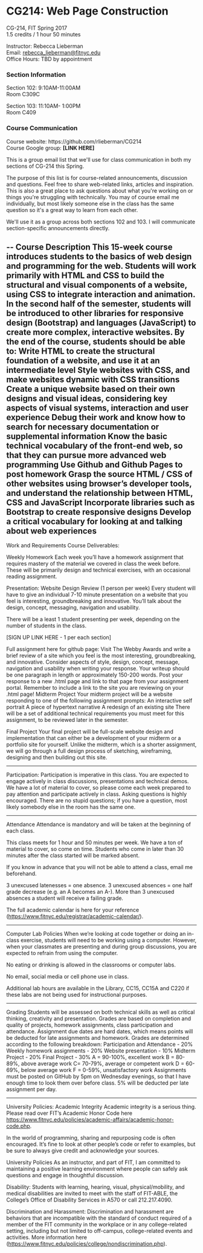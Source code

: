 # CG214: Web Page Construction
CG-214, FIT Spring 2017 <br/>
1.5 credits / 1 hour 50 minutes<br/>

Instructor: Rebecca Lieberman <br/>
Email: rebecca_lieberman@fitnyc.edu<br/>
Office Hours: TBD by appointment<br/>

<h3>Section Information</h3>
Section 102: 9:10AM-11:00AM<br/>
Room C309C<br/>

Section 103: 11:10AM- 1:00PM      
Room C409<br/>


<h3>Course Communication</h3>
Course website: https://github.com/rlieberman/CG214<br/>
Course Google group: <b>[LINK HERE]</b>


This is a group email list that we'll use for class communication in both my sections of CG-214 this Spring. <br/>

The purpose of this list is for course-related announcements, discussion and questions. Feel free to share web-related links, articles and inspiration. This is also a great place to ask questions about what you're working on or things you're struggling with technically. You may of course email me individually, but most likely someone else in the class has the same question so it's a great way to learn from each other.<br/>

We'll use it as a group across both sections 102 and 103. I will communicate section-specific announcements directly.

--
Course Description
This 15-week course introduces students to the basics of web design and programming for the web. Students will work primarily with HTML and CSS to build the structural and visual components of a website, using CSS to integrate interaction and animation. In the second half of the semester, students will be introduced to other libraries for responsive design (Bootstrap) and languages (JavaScript) to create more complex, interactive websites.
By the end of the course, students should be able to:
Write HTML to create the structural foundation of a website, and use it at an intermediate level
Style websites with CSS, and make websites dynamic with CSS transitions 
Create a unique website based on their own designs and visual ideas, considering key aspects of visual systems, interaction and user experience
Debug their work and know how to search for necessary documentation or supplemental information
Know the basic technical vocabulary of the front-end web, so that they can pursue more advanced web programming
Use Github and Github Pages to post homework
Grasp the source HTML / CSS of other websites using browser’s developer tools, and understand the relationship between HTML, CSS and JavaScript
Incorporate libraries such as Bootstrap to create responsive designs
Develop a critical vocabulary for looking at and talking about web experiences 
--
Work and Requirements
Course Deliverables:

Weekly Homework
Each week you’ll have a homework assignment that requires mastery of the material we covered in class the week before. These will be primarily design and technical exercises, with an occasional reading assignment. 


Presentation: Website Design Review (1 person per week)
Every student will have to give an individual 7-10 minute presentation on a website that you feel is interesting, groundbreaking and innovative. You’ll talk about the design, concept, messaging, navigation and usability.

There will be a least 1 student presenting per week, depending on the number of students in the class. 

[SIGN UP LINK HERE - 1 per each section]

Full assignment here for github page:
Visit The Webby Awards and write a brief review of a site which you feel is the most interesting, groundbreaking, and innovative. Consider aspects of style, design, concept, message, navigation and usability when writing your response.
Your writeup should be one paragraph in length or approximately 150-200 words.
Post your response to a new .html page and link to that page from your assignment portal. Remember to include a link to the site you are reviewing on your .html page!
Midterm Project
Your midterm project will be a website responding to one of the following assignment prompts:
An interactive self portrait
A piece of hypertext narrative
A redesign of an existing site
There will be a set of additional technical requirements you must meet for this assignment, to be reviewed later in the semester.


Final Project
Your final project will be full-scale website design and implementation that can either be a development of your midterm or a portfolio site for yourself. Unlike the midterm, which is a shorter assignment, we will go through a full design process of sketching, wireframing, designing and then building out this site.

---

Participation:
Participation is imperative in this class. You are expected to engage actively in class discussions, presentations and technical demos. We have a lot of material to cover, so please come each week prepared to pay attention and participate actively in class. Asking questions is highly encouraged. There are no stupid questions; if you have a question, most likely somebody else in the room has the same one.

---

Attendance
Attendance is mandatory and will be taken at the beginning of each class.


This class meets for 1 hour and 50 minutes per week. We have a ton of material to cover, so come on time.  Students who come in later than 30 minutes after the class started will be marked absent.

If you know in advance that you will not be able to attend a class, email me beforehand.

3 unexcused latenesses = one absence. 
3 unexcused absences = one half grade decrease (e.g. an A becomes an A-). 
More than 3 unexcused absences a student will receive a failing grade. 

The full academic calendar is here for your reference (https://www.fitnyc.edu/registrar/academic-calendar/).

---

Computer Lab Policies
When we’re looking at code together or doing an in-class exercise, students will need to be working using a computer. However, when your classmates are presenting and during group discussions, you are expected to refrain from using the computer. 

No eating or drinking is allowed in the classrooms or computer labs.

No email, social media or cell phone use in class.

Additional lab hours are available in the Library, CC15, CC15A and C220 if these labs are not being used for instructional purposes.

---


Grading
Students will be assessed on both technical skills as well as critical thinking, creativity and presentation. Grades are based on completion and quality of projects, homework assignments, class participation and attendance. Assignment due dates are hard dates, which means points will be deducted for late assignments and homework. 
Grades are determined according to the following breakdown:
Participation and Attendance - 20%
Weekly homework assignments - 20%
Website presentation - 10%
Midterm Project - 20%
Final Project - 30%
A = 90-100%, excellent work 
B = 80-89%, above average work 
C= 70-79%, average or competent work 
D = 60-69%, below average work 
F = 0-59%, unsatisfactory work
Assignments must be posted on GitHub by 5pm on Wednesday evenings, so that I have enough time to look them over before class. 5% will be deducted per late assignment per day. 



---

University Policies: Academic Integrity
Academic integrity is a serious thing. Please read over FIT’s Academic Honor Code here https://www.fitnyc.edu/policies/academic-affairs/academic-honor-code.php.

In the world of programming, sharing and repurposing code is often encouraged. It’s fine to look at other people’s code or refer to examples, but be sure to always give credit and acknowledge your sources.


University Policies
As an instructor, and part of FIT,  I am committed to maintaining a positive learning environment where people can safely ask questions and engage in thoughtful discussion. 

Disability: Students with learning, hearing, visual, physical/mobility, and medical disabilities are invited to meet with the staff of FIT-ABLE, the College’s Office of Disability Services in A570 or call 212.217.4090.

Discrimination and Harassment: Discrimination and harassment are behaviors that are incompatible with the standard of conduct required of a member of the FIT community in the workplace or in any college-related setting, including but not limited to off-campus, college-related events and activities. More information here (https://www.fitnyc.edu/policies/college/nondiscrimination.php).
